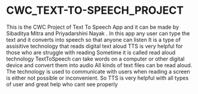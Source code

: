 # CWC_TEXT-TO-SPEECH_PROJECT
This is the CWC Project of Text To Speech App and it can be made by Sibaditya Mitra and Priyadarshini Nayak .
In this app any user can type the text and it converts into speech so that anyone can listen
It is a type of assisitive technology that reads digital text aloud 
TTS is very helpful for those who are struggle with reading
Sometime it is called read aloud technology 
TextToSpeech can take words on a computer or other digital device and convert them into audio
All kinds of text files can be read aloud.
The technology is used to communicate with users when reading a screen is either not possible or inconvenient. 
So TTS is very helpful with all types of user and great help who cant see properly
